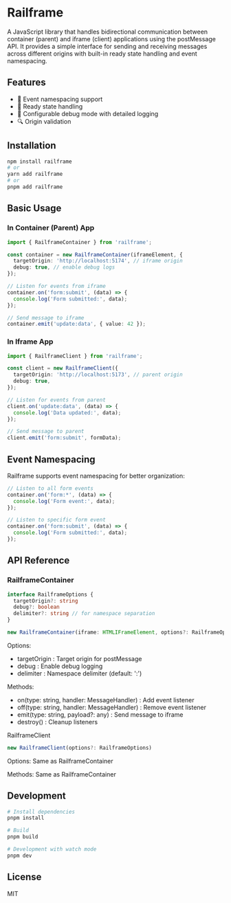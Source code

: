 # Railframe

A JavaScript library that handles bidirectional communication between container (parent) and iframe (client) applications using the postMessage API. It provides a simple interface for sending and receiving messages across different origins with built-in ready state handling and event namespacing.

## Features

- 🎯 Event namespacing support
- 🚦 Ready state handling
- 🐛 Configurable debug mode with detailed logging
- 🔍 Origin validation

## Installation

```bash
npm install railframe
# or
yarn add railframe
# or
pnpm add railframe
```

## Basic Usage

### In Container (Parent) App

```typescript
import { RailframeContainer } from 'railframe';

const container = new RailframeContainer(iframeElement, {
  targetOrigin: 'http://localhost:5174', // iframe origin
  debug: true, // enable debug logs
});

// Listen for events from iframe
container.on('form:submit', (data) => {
  console.log('Form submitted:', data);
});

// Send message to iframe
container.emit('update:data', { value: 42 });
```

### In Iframe App

```typescript
import { RailframeClient } from 'railframe';

const client = new RailframeClient({
  targetOrigin: 'http://localhost:5173', // parent origin
  debug: true,
});

// Listen for events from parent
client.on('update:data', (data) => {
  console.log('Data updated:', data);
});

// Send message to parent
client.emit('form:submit', formData);
```

## Event Namespacing

Railframe supports event namespacing for better organization:

```typescript
// Listen to all form events
container.on('form:*', (data) => {
  console.log('Form event:', data);
});

// Listen to specific form event
container.on('form:submit', (data) => {
  console.log('Form submitted:', data);
});
```

## API Reference

### RailframeContainer

```typescript
interface RailframeOptions {
  targetOrigin?: string
  debug?: boolean
  delimiter?: string // for namespace separation
}

new RailframeContainer(iframe: HTMLIFrameElement, options?: RailframeOptions)
```

Options:

- targetOrigin : Target origin for postMessage
- debug : Enable debug logging
- delimiter : Namespace delimiter (default: ':')

Methods:

- on(type: string, handler: MessageHandler) : Add event listener
- off(type: string, handler: MessageHandler) : Remove event listener
- emit(type: string, payload?: any) : Send message to iframe
- destroy() : Cleanup listeners

RailframeClient

```typescript
new RailframeClient(options?: RailframeOptions)
```

Options: Same as RailframeContainer

Methods: Same as RailframeContainer

## Development

```bash
# Install dependencies
pnpm install

# Build
pnpm build

# Development with watch mode
pnpm dev
```

## License

MIT
